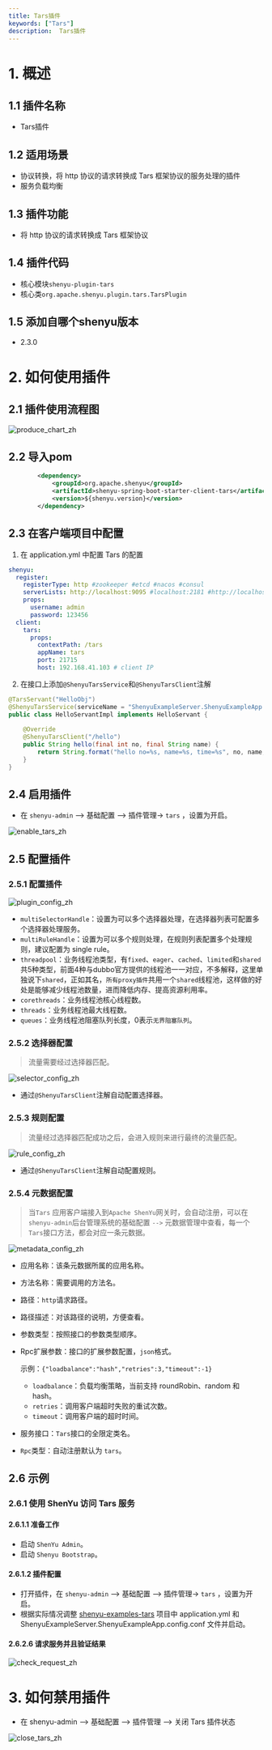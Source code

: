 ```yaml
---
title: Tars插件
keywords: ["Tars"]
description:  Tars插件
---
```


# 1. 概述

## 1.1 插件名称

- Tars插件

## 1.2 适用场景

- 协议转换，将 http 协议的请求转换成 Tars 框架协议的服务处理的插件
- 服务负载均衡

## 1.3 插件功能

- 将 http 协议的请求转换成 Tars 框架协议

## 1.4 插件代码

- 核心模块`shenyu-plugin-tars`
- 核心类`org.apache.shenyu.plugin.tars.TarsPlugin`

## 1.5 添加自哪个shenyu版本

- 2.3.0

# 2. 如何使用插件

## 2.1 插件使用流程图

![produce_chart_zh](/img/shenyu/plugin/tars/produce_chart_zh.png)

## 2.2 导入pom

```xml
        <dependency>
            <groupId>org.apache.shenyu</groupId>
            <artifactId>shenyu-spring-boot-starter-client-tars</artifactId>
            <version>${shenyu.version}</version>
        </dependency>
```

## 2.3 在客户端项目中配置

1. 在 application.yml 中配置 Tars 的配置

```yaml
shenyu:
  register:
    registerType: http #zookeeper #etcd #nacos #consul
    serverLists: http://localhost:9095 #localhost:2181 #http://localhost:2379 #localhost:8848
    props:
      username: admin
      password: 123456
  client:
    tars:
      props:
        contextPath: /tars
        appName: tars
        port: 21715
        host: 192.168.41.103 # client IP
```

2. 在接口上添加`@ShenyuTarsService`和`@ShenyuTarsClient`注解

```java
@TarsServant("HelloObj")
@ShenyuTarsService(serviceName = "ShenyuExampleServer.ShenyuExampleApp.HelloObj")
public class HelloServantImpl implements HelloServant {
  
    @Override
    @ShenyuTarsClient("/hello")
    public String hello(final int no, final String name) {
        return String.format("hello no=%s, name=%s, time=%s", no, name, System.currentTimeMillis());
    }
}
```



## 2.4 启用插件

- 在 `shenyu-admin` --> 基础配置 --> 插件管理-> `tars` ，设置为开启。

![enable_tars_zh](/img/shenyu/plugin/tars/enable_tars_zh.png)

## 2.5 配置插件

### 2.5.1 配置插件

![plugin_config_zh](/img/shenyu/plugin/tars/plugin_config_zh.png)

- `multiSelectorHandle`：设置为可以多个选择器处理，在选择器列表可配置多个选择器处理服务。
- `multiRuleHandle`：设置为可以多个规则处理，在规则列表配置多个处理规则，建议配置为 single rule。
- `threadpool`：业务线程池类型，有`fixed`、`eager`、`cached`、`limited`和`shared`共5种类型，前面4种与dubbo官方提供的线程池一一对应，不多解释，这里单独说下`shared`，正如其名，`所有proxy插件`共用一个`shared`线程池，这样做的好处是能够减少线程池数量，进而降低内存、提高资源利用率。
- `corethreads`：业务线程池核心线程数。
- `threads`：业务线程池最大线程数。
- `queues`：业务线程池阻塞队列长度，0表示`无界阻塞队列`。

### 2.5.2 选择器配置

> 流量需要经过选择器匹配。

![selector_config_zh](/img/shenyu/plugin/tars/selector_config_zh.png)

- 通过`@ShenyuTarsClient`注解自动配置选择器。

### 2.5.3 规则配置

> 流量经过选择器匹配成功之后，会进入规则来进行最终的流量匹配。

![rule_config_zh](/img/shenyu/plugin/tars/rule_config_zh.png)

- 通过`@ShenyuTarsClient`注解自动配置规则。

### 2.5.4 元数据配置

> 当`Tars` 应用客户端接入到`Apache ShenYu`网关时，会自动注册，可以在 `shenyu-admin`后台管理系统的基础配置 `-->` 元数据管理中查看，每一个`Tars`接口方法，都会对应一条元数据。

![metadata_config_zh](/img/shenyu/plugin/tars/metadata_config_zh.png)

- 应用名称：该条元数据所属的应用名称。

- 方法名称：需要调用的方法名。

- 路径：`http`请求路径。

- 路径描述：对该路径的说明，方便查看。

- 参数类型：按照接口的参数类型顺序。

- Rpc扩展参数：接口的扩展参数配置，`json`格式。

  示例：`{"loadbalance":"hash","retries":3,"timeout":-1}`

  - `loadbalance`：负载均衡策略，当前支持 roundRobin、random 和 hash。
  - `retries`：调用客户端超时失败的重试次数。
  - `timeout`：调用客户端的超时时间。

- 服务接口：`Tars`接口的全限定类名。
- `Rpc`类型：自动注册默认为 `tars`。

## 2.6 示例

### 2.6.1 使用 ShenYu 访问 Tars 服务

#### 2.6.1.1 准备工作

- 启动 `ShenYu Admin`。
- 启动 `Shenyu Bootstrap`。

#### 2.6.1.2 插件配置

- 打开插件，在 `shenyu-admin` --> 基础配置 --> 插件管理-> `tars` ，设置为开启。
- 根据实际情况调整 [shenyu-examples-tars](https://github.com/apache/shenyu/tree/master/shenyu-examples/shenyu-examples-tars) 项目中 application.yml 和 ShenyuExampleServer.ShenyuExampleApp.config.conf 文件并启动。

#### 2.6.2.6 请求服务并且验证结果

![check_request_zh](/img/shenyu/plugin/tars/check_request_zh.png)

# 3. 如何禁用插件

- 在 shenyu-admin --> 基础配置 --> 插件管理 --> 关闭 Tars 插件状态

![close_tars_zh](/img/shenyu/plugin/tars/close_tars_zh.png)
